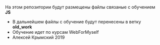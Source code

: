 На этом репозитории будут размещены файлы связаные с обучением <b>JS</b>
<ul>
    <li>В дальнейшем файлы с обучение будут перенесены в ветку <b>old_work</b></li>
    <li>Обучение идет по курсам WebForMyself</li>
    <li>Алексей Крымский 2019</li>
</ul>
